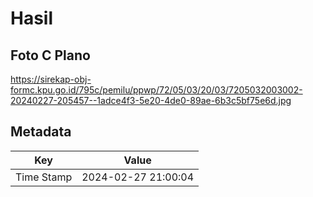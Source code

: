# Hasil

## Foto C Plano

https://sirekap-obj-formc.kpu.go.id/795c/pemilu/ppwp/72/05/03/20/03/7205032003002-20240227-205457--1adce4f3-5e20-4de0-89ae-6b3c5bf75e6d.jpg


## Metadata

| Key        | Value               |
| ---------- | ------------------- |
| Time Stamp | 2024-02-27 21:00:04 |



